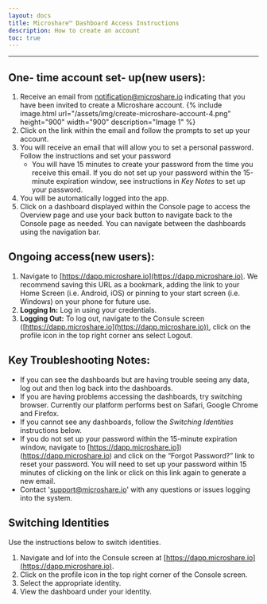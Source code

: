 ```yaml
---
layout: docs
title: Microshare™ Dashboard Access Instructions
description: How to create an account
toc: true
---
```


---------------------------------------

## One- time account set- up(new users):

1. Receive an email from notification@microshare.io indicating that you have been invited to create a Microshare account. 
{% include image.html url="/assets/img/create-microshare-account-4.png" height="900" width="900" description="Image 1" %}
2. Click on the link within the email and follow the prompts to set up your account.
3. You will receive an email that will allow you to set a personal password.  Follow the instructions and set your password
    - You will have 15 minutes to create your password from the time you receive this email.  If you do not set up your password within the 15-minute expiration window, see instructions in <em>Key Notes</em> to set up your password.
4. You will be automatically logged into the app. 
5. Click on a dashboard displayed within the Console page to access the Overview page and use your back button to navigate back to the Console page as needed.  You can navigate between the dashboards using the navigation bar. 


## Ongoing access(new users):

1. Navigate to [https://dapp.microshare.io](https://dapp.microshare.io). We recommend saving this URL as a bookmark, adding the link to your Home Screen (i.e. Android, iOS) or pinning to your start screen (i.e. Windows) on your phone for future use. 
2. **Logging In:** Log in using your credentials.
3. **Logging Out:** To log out, navigate to the Consule screen ([https://dapp.microshare.io](https://dapp.microshare.io)), click on the profile icon in the top right corner ans select Logout.


## Key Troubleshooting Notes:

* If you can see the dashboards but are having trouble seeing any data, log out and then log back into the dashboards. 
* If you are having problems accessing the dashboards, try switching browser. Currently our platform performs best on Safari, Google Chrome and Firefox. 
* If you cannot see any dashboards, follow the <em>Switching Identities</em> instructions below.
* If you do not set up your password within the 15-minute expiration window, navigate to [https://dapp.microshare.io])(https://dapp.microshare.io) and click on the “Forgot Password?” link to reset your password.  You will need to set up your password within 15 minutes of clicking on the link or click on this link again to generate a new email. 
* Contact 'support@microshare.io' with any questions or issues logging into the system.

## Switching Identities
Use the instructions below to switch identities.

1. Navigate and lof into the Consule screen at [https://dapp.microshare.io](https://dapp.microshare.io). 
2. Click on the profile icon in the top right corner of the Console screen.
3. Select the appropriate identity.
4. View the dashboard under your identity. 



